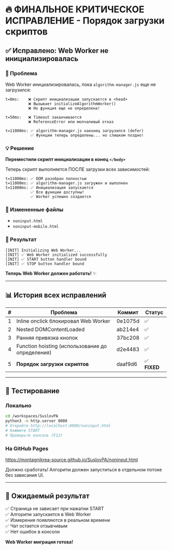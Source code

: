 # 🔥 ФИНАЛЬНОЕ КРИТИЧЕСКОЕ ИСПРАВЛЕНИЕ - Порядок загрузки скриптов

## ✅ Исправлено: Web Worker не инициализировалась

### 🎯 Проблема

Web Worker инициализировалась, пока `algorithm-manager.js` еще не загрузился:

```
t=0ms:    ❌ Скрипт инициализации запускается в <head>
          ❌ Вызывает initializeAlgorithmWorker()
          ❌ Но функция еще не определена!

t=50ms:   ❌ Timeout заканчивается
          ❌ ReferenceError или молчаливый отказ

t=11000ms: ✅ algorithm-manager.js наконец загрузился (defer)
           ✅ Функции теперь определены... но слишком поздно!
```

### 💡 Решение

**Переместили скрипт инициализации в конец `</body>`**

Теперь скрипт выполняется ПОСЛЕ загрузки всех зависимостей:

```
t=11000ms: ✅ DOM разобран полностью
t=11000ms: ✅ algorithm-manager.js загружен и выполнен
t=11000ms: ✅ Инициализация запускается
           ✅ Все функции доступны!
           ✅ Worker успешно создается
```

### 📝 Измененные файлы

- `noninput.html`
- `noninput-mobile.html`

### 🚀 Результат

```
[INIT] Initializing Web Worker...
[INIT] ✅ Web Worker initialized successfully
[INIT] ✅ START button handler bound
[INIT] ✅ STOP button handler bound
```

**Теперь Web Worker должен работать!** ✨

---

## 📊 История всех исправлений

| # | Проблема | Коммит | Статус |
|---|----------|--------|--------|
| 1 | Inline onclick блокировал Web Worker | 0e1075d | ✅ |
| 2 | Nested DOMContentLoaded | ab214e4 | ✅ |
| 3 | Ранняя привязка кнопок | 37bc208 | ✅ |
| 4 | Function hoisting (использование до определения) | d2e4483 | ✅ |
| 5 | **Порядок загрузки скриптов** | daaf9d6 | ✅ **FIXED** |

---

## 🧪 Тестирование

### Локально

```bash
cd /workspaces/SuslovPA
python3 -m http.server 8000
# Откройте http://localhost:8000/noninput.html
# Нажмите START
# Проверьте консоль (F12)
```

### На GitHub Pages

https://montagnikrea-source.github.io/SuslovPA/noninput.html

Должно сработать! Алгоритм должен запуститься в отдельном потоке без зависания UI.

---

## 🎉 Ожидаемый результат

✅ Страница не зависает при нажатии START  
✅ Алгоритм запускается в Web Worker  
✅ Измерения появляются в реальном времени  
✅ Чат остается отзывчивым  
✅ Нет ошибок в консоли  

**Web Worker миграция готова!**
